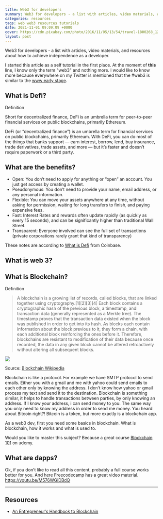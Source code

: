```yaml
---
title: Web3 for developers
summary: Web3 for developers - a list with articles, video materials, and resources about how to achieve independence as a developer
categories: resources
tags: web web3 resources tutorials
date: 2021-11-01 09:09:09 +0000
cover: https://cdn.pixabay.com/photo/2016/11/05/13/54/travel-1800268_1280.jpg
layout: post
---
```


Web3 for developers - a list with articles, video materials, and resources about how to achieve independence as a developer.

I started this article as a self tutorial in the first place. At the moment of **this** line, I know only the term "web3" and nothing more. I would like to know more because everywhere on my Twitter is mentioned that the #web3 is similar to the [www early stage](https://webfoundation.org/about/vision/history-of-the-web/).


## What is Defi?

Definition

Short for decentralized finance, DeFi is an umbrella term for peer-to-peer financial services on public blockchains, primarily Ethereum.


DeFi (or “decentralized finance”) is an umbrella term for financial services on public blockchains, primarily Ethereum. With DeFi, you can do most of the things that banks support — earn interest, borrow, lend, buy insurance, trade derivatives, trade assets, and more — but it’s faster and doesn’t require paperwork or a third party. 

## What are the benefits?

- Open: You don’t need to apply for anything or “open” an account. You just get access by creating a wallet.
- Pseudonymous: You don’t need to provide your name, email address, or any personal information.
- Flexible: You can move your assets anywhere at any time, without asking for permission, waiting for long transfers to finish, and paying expensive fees.
- Fast: Interest Rates and rewards often update rapidly (as quickly as every 15 seconds), and can be significantly higher than traditional Wall Street.
- Transparent: Everyone involved can see the full set of transactions (private corporations rarely grant that kind of transparency)

These notes are according to [What is Defi](https://www.coinbase.com/learn/crypto-basics/what-is-defi) from Coinbase.

## What is web 3?

## What is Blockchain?

Definition

> A blockchain is a growing list of records, called blocks, that are linked together using cryptography.[1][2][3][4] Each block contains a cryptographic hash of the previous block, a timestamp, and transaction data (generally represented as a Merkle tree). The timestamp proves that the transaction data existed when the block was published in order to get into its hash. As blocks each contain information about the block previous to it, they form a chain, with each additional block reinforcing the ones before it. Therefore, blockchains are resistant to modification of their data because once recorded, the data in any given block cannot be altered retroactively without altering all subsequent blocks.

<img src="https://upload.wikimedia.org/wikipedia/commons/thumb/5/55/Bitcoin_Block_Data.svg/1024px-Bitcoin_Block_Data.svg.png" />

Source: [Blockchain Wikipedia ](https://en.wikipedia.org/wiki/Blockchain)

Blockchain is like a protocol. For example we have SMTP protocol to send emails. Either you with a gmail and me with yahoo could send emails to each other only by knowing the address. I don't know how yahoo or gmail process my text and send it to the destination. Blockchain is something similar, it helps to handle transactions between parties, by only knowing an address. If I know your address, i can send money to you. The same way you only need to know my address in order to send me money. You heard about Bitcoin right?! Bitcoin is a token, but more exactly is a blockchain app.

As a web3 dev, first you need some basics in blockchain. What is blockchain, how it works and what is used to.

Would you like to master this subject? Because a great course [Blockchain 101](https://www.udemy.com/course/blockchain-theory-101/learn/lecture/7349892#overview) on udemy.

## What are dapps?


Ok, if you don't like to read all this content, probably a full course works better for you. And here Freecodecamp has a great video material. https://youtu.be/M576WGiDBdQ

<hr>

## Resources
- <a href="https://appinventiv.com/guide/blockchain-guide-for-entrepreneurs/" target="_blank">An Entrepreneur’s Handbook to Blockchain</a>
